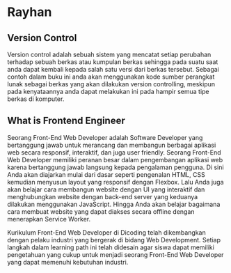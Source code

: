 # Rayhan

## Version Control

Version control adalah sebuah sistem yang mencatat setiap perubahan terhadap sebuah berkas atau kumpulan berkas sehingga pada suatu saat anda dapat kembali kepada salah satu versi dari berkas tersebut. Sebagai contoh dalam buku ini anda akan menggunakan kode sumber perangkat lunak sebagai berkas yang akan dilakukan version controlling, meskipun pada kenyataannya anda dapat melakukan ini pada hampir semua tipe berkas di komputer.

## What is Frontend Engineer

Seorang Front-End Web Developer adalah Software Developer yang bertanggung jawab untuk merancang dan membangun berbagai aplikasi web secara responsif, interaktif, dan juga user friendly. Seorang Front-End Web Developer memiliki peranan besar dalam pengembangan aplikasi web karena bertanggung jawab langsung kepada pengalaman pengguna. Di sini Anda akan diajarkan mulai dari dasar seperti pengenalan HTML, CSS kemudian menyusun layout yang responsif dengan Flexbox. Lalu Anda juga akan belajar cara membangun website dengan UI yang interaktif dan menghubungkan website dengan back-end server yang keduanya dilakukan menggunakan JavaScript. Hingga Anda akan belajar bagaimana cara membuat website yang dapat diakses secara offline dengan menerapkan Service Worker.

Kurikulum Front-End Web Developer di Dicoding telah dikembangkan dengan pelaku industri yang bergerak di bidang Web Development. Setiap langkah dalam learning path ini telah didesain agar siswa dapat memiliki pengetahuan yang cukup untuk menjadi seorang Front-End Web Developer yang dapat memenuhi kebutuhan industri.
